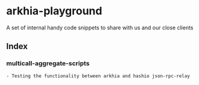 # arkhia-playground
A set of internal handy code snippets to share with us and our close clients 

## Index

### multicall-aggregate-scripts
    - Testing the functionality between arkhia and hashio json-rpc-relay